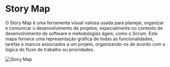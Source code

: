# Story Map

O Story Map é uma ferramenta visual valiosa usada para planejar, organizar e comunicar o desenvolvimento de projetos, especialmente no contexto de desenvolvimento de software e metodologias ágeis, como o Scrum. Este mapa fornece uma representação gráfica de todas as funcionalidades, tarefas e marcos associados a um projeto, organizando-os de acordo com a lógica do fluxo de trabalho ou prioridades.

![Story Map](2023-2-Squad02/docs/imagens/storymap.png)
